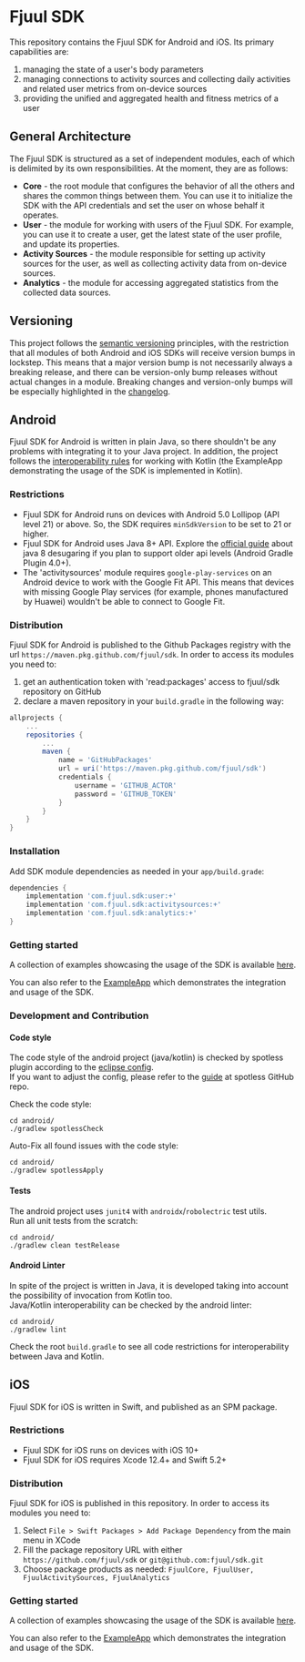 # Fjuul SDK
This repository contains the Fjuul SDK for Android and iOS. Its primary capabilities are:

1. managing the state of a user's body parameters
2. managing connections to activity sources and collecting daily activities and related user metrics from on-device sources
3. providing the unified and aggregated health and fitness metrics of a user

## General Architecture
The Fjuul SDK is structured as a set of independent modules, each of which is delimited by its own responsibilities. At the moment, they are as follows:

- **Core** - the root module that configures the behavior of all the others and shares the common things between them. You can use it to initialize the SDK with the API credentials and set the user on whose behalf it operates.
- **User** - the module for working with users of the Fjuul SDK. For example, you can use it to create a user, get the latest state of the user profile, and update its properties.
- **Activity Sources** - the module responsible for setting up activity sources for the user, as well as collecting activity data from on-device sources.
- **Analytics** -  the module for accessing aggregated statistics from the collected data sources.

## Versioning
This project follows the [semantic versioning](https://semver.org/) principles, with the restriction that all modules of both Android and iOS SDKs will receive version bumps in lockstep. This means that a major version bump is not necessarily always a breaking release, and there can be version-only bump releases without actual changes in a module. Breaking changes and version-only bumps will be especially highlighted in the [changelog](https://github.com/fjuul/sdk/releases).

## Android
Fjuul SDK for Android is written in plain Java, so there shouldn't be any problems with integrating it to your Java project. In addition, the project follows the [interoperability rules](https://developer.android.com/kotlin/interop#java_for_kotlin_consumption) for working with Kotlin (the ExampleApp demonstrating the usage of the SDK is implemented in Kotlin).

### Restrictions
- Fjuul SDK for Android runs on devices with Android 5.0 Lollipop (API level 21) or above. So, the SDK requires `minSdkVersion` to be set to 21 or higher.
- Fjuul SDK for Android uses Java 8+ API. Explore the [official guide](https://developer.android.com/studio/write/java8-support)
about java 8 desugaring if you plan to support older api levels (Android Gradle Plugin 4.0+).
- The 'activitysources' module requires `google-play-services` on an Android device to work with the Google Fit API. This means that devices with missing Google Play services (for example, phones manufactured by Huawei) wouldn't be able to connect to Google Fit.

### Distribution
Fjuul SDK for Android is published to the Github Packages registry with the url `https://maven.pkg.github.com/fjuul/sdk`. In order to access its modules you need to:

1. get an authentication token with 'read:packages' access to fjuul/sdk repository on GitHub
2. declare a maven repository in your `build.gradle` in the following way:
```groovy
allprojects {
    ...
    repositories {
        ...
        maven {
            name = 'GitHubPackages'
            url = uri('https://maven.pkg.github.com/fjuul/sdk')
            credentials {
                username = 'GITHUB_ACTOR'
                password = 'GITHUB_TOKEN'
            }
        }
    }
}
```

### Installation
Add SDK module dependencies as needed in your `app/build.grade`:
```groovy
dependencies {
    implementation 'com.fjuul.sdk:user:+'
    implementation 'com.fjuul.sdk:activitysources:+'
    implementation 'com.fjuul.sdk:analytics:+'
}
```

### Getting started
A collection of examples showcasing the usage of the SDK is available [here](docs/android-examples.md).

You can also refer to the [ExampleApp](android/ExampleApp) which demonstrates the integration and usage of the SDK.

### Development and Contribution
#### Code style
The code style of the android project (java/kotlin) is checked by spotless plugin according to the [eclipse config](android/eclipse-java-google-style.xml).<br/>
If you want to adjust the config, please refer to the [guide](https://github.com/diffplug/spotless/blob/0842bfa67ff0a6b289fc8a924a314d194e0d50d5/ECLIPSE_SCREENSHOTS.md) at spotless GitHub repo.

Check the code style:
```
cd android/
./gradlew spotlessCheck
```

Auto-Fix all found issues with the code style:
```
cd android/
./gradlew spotlessApply
```

#### Tests
The android project uses `junit4` with `androidx`/`robolectric` test utils.<br/>
Run all unit tests from the scratch:
```
cd android/
./gradlew clean testRelease
```

#### Android Linter
In spite of the project is written in Java, it is developed taking into account the possibility of invocation from Kotlin too.<br/>
Java/Kotlin interoperability can be checked by the android linter:
```
cd android/
./gradlew lint
```

Check the root `build.gradle` to see all code restrictions for interoperability between Java and Kotlin.

## iOS
Fjuul SDK for iOS is written in Swift, and published as an SPM package.

### Restrictions
- Fjuul SDK for iOS runs on devices with iOS 10+
- Fjuul SDK for iOS requires Xcode 12.4+ and Swift 5.2+

### Distribution
Fjuul SDK for iOS is published in this repository. In order to access its modules you need to:

1. Select `File > Swift Packages > Add Package Dependency` from the main menu in XCode
2. Fill the package repository URL with either `https://github.com/fjuul/sdk` or `git@github.com:fjuul/sdk.git`
3. Choose package products as needed: `FjuulCore, FjuulUser, FjuulActivitySources, FjuulAnalytics`

### Getting started
A collection of examples showcasing the usage of the SDK is available [here](docs/ios-examples.md).

You can also refer to the [ExampleApp](ios/ExampleApp) which demonstrates the integration and usage of the SDK.
